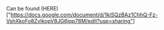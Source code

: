 Can be found (HERE)["https://docs.google.com/document/d/1kiSQzBAz1ChhQ-Fz-VshXkoFo8ZvlkopV8JG6jqp78M/edit?usp=sharing"]